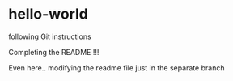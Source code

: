 # hello-world
following Git instructions

Completing the README !!!

Even here.. modifying the readme file just in the separate branch
